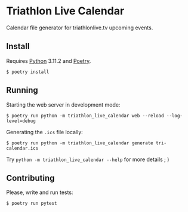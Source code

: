 # Triathlon Live Calendar

Calendar file generator for triathlonlive.tv upcoming events.

## Install

Requires [Python](https://python.org) 3.11.2 and [Poetry](https://python-poetry.org).

```console
$ poetry install
```

## Running

Starting the web server in development mode:

```console
$ poetry run python -m triathlon_live_calendar web --reload --log-level=debug
```

Generating the `.ics` file locally:

```console
$ poetry run python -m triathlon_live_calendar generate tri-calendar.ics
```

Try `python -m triathlon_live_calendar --help` for more details ; )

## Contributing

Please, write and run tests:

```console
$ poetry run pytest
```
